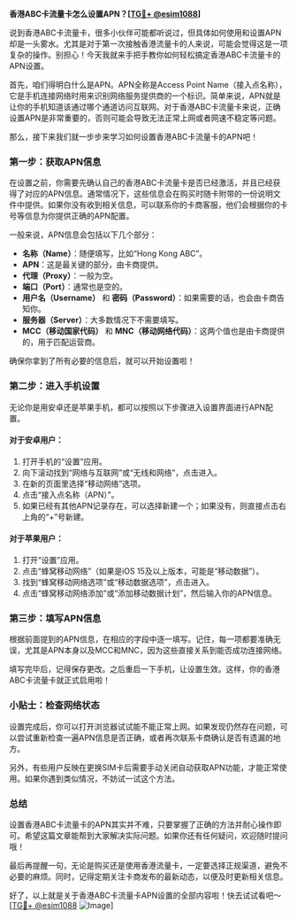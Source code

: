 **香港ABC卡流量卡怎么设置APN？[[TG💪+ @esim1088](https://t.me/s/esim1088)]**

说到香港ABC卡流量卡，很多小伙伴可能都听说过，但具体如何使用和设置APN却是一头雾水。尤其是对于第一次接触香港流量卡的人来说，可能会觉得这是一项复杂的操作。别担心！今天我就来手把手教你如何轻松搞定香港ABC卡流量卡的APN设置。

首先，咱们得明白什么是APN。APN全称是Access Point Name（接入点名称），它是手机连接网络时用来识别网络服务提供商的一个标识。简单来说，APN就是让你的手机知道该通过哪个通道访问互联网。对于香港ABC卡流量卡来说，正确设置APN是非常重要的，否则可能会导致无法正常上网或者网速不稳定等问题。

那么，接下来我们就一步步来学习如何设置香港ABC卡流量卡的APN吧！

### 第一步：获取APN信息

在设置之前，你需要先确认自己的香港ABC卡流量卡是否已经激活，并且已经获得了对应的APN信息。通常情况下，这些信息会在购买时随卡附带的一份说明文件中提供。如果你没有收到相关信息，可以联系你的卡商客服，他们会根据你的卡号等信息为你提供正确的APN配置。

一般来说，APN信息会包括以下几个部分：
- **名称（Name）**：随便填写，比如“Hong Kong ABC”。
- **APN**：这是最关键的部分，由卡商提供。
- **代理（Proxy）**：一般为空。
- **端口（Port）**：通常也是空的。
- **用户名（Username）** 和 **密码（Password）**：如果需要的话，也会由卡商告知你。
- **服务器（Server）**：大多数情况下不需要填写。
- **MCC（移动国家代码）** 和 **MNC（移动网络代码）**：这两个值也是由卡商提供的，用于匹配运营商。

确保你拿到了所有必要的信息后，就可以开始设置啦！

### 第二步：进入手机设置

无论你是用安卓还是苹果手机，都可以按照以下步骤进入设置界面进行APN配置。

#### 对于安卓用户：

1. 打开手机的“设置”应用。
2. 向下滚动找到“网络与互联网”或“无线和网络”，点击进入。
3. 在新的页面里选择“移动网络”选项。
4. 点击“接入点名称（APN）”。
5. 如果已经有其他APN记录存在，可以选择新建一个；如果没有，则直接点击右上角的“+”号新建。

#### 对于苹果用户：

1. 打开“设置”应用。
2. 点击“蜂窝移动网络”（如果是iOS 15及以上版本，可能是“移动数据”）。
3. 找到“蜂窝移动网络选项”或“移动数据选项”，点击进入。
4. 点击“蜂窝移动网络添加”或“添加移动数据计划”，然后输入你的APN信息。

### 第三步：填写APN信息

根据前面提到的APN信息，在相应的字段中逐一填写。记住，每一项都要准确无误，尤其是APN本身以及MCC和MNC，因为这些直接关系到能否成功连接网络。

填写完毕后，记得保存更改。之后重启一下手机，让设置生效。这样，你的香港ABC卡流量卡就正式启用啦！

### 小贴士：检查网络状态

设置完成后，你可以打开浏览器试试能不能正常上网。如果发现仍然存在问题，可以尝试重新检查一遍APN信息是否正确，或者再次联系卡商确认是否有遗漏的地方。

另外，有些用户反映在更换SIM卡后需要手动关闭自动获取APN功能，才能正常使用。如果你遇到类似情况，不妨试一试这个方法。

### 总结

设置香港ABC卡流量卡的APN其实并不难，只要掌握了正确的方法并耐心操作即可。希望这篇文章能帮到大家解决实际问题。如果你还有任何疑问，欢迎随时提问哦！

最后再提醒一句，无论是购买还是使用香港流量卡，一定要选择正规渠道，避免不必要的麻烦。同时，记得定期关注卡商发布的最新动态，以便及时更新相关信息。

好了，以上就是关于香港ABC卡流量卡APN设置的全部内容啦！快去试试看吧～[[TG💪+ @esim1088](https://t.me/s/esim1088) ![Image](https://i.postimg.cc/4NQfJmqS/Snipaste-2025-05-13-00-14-12.png)]